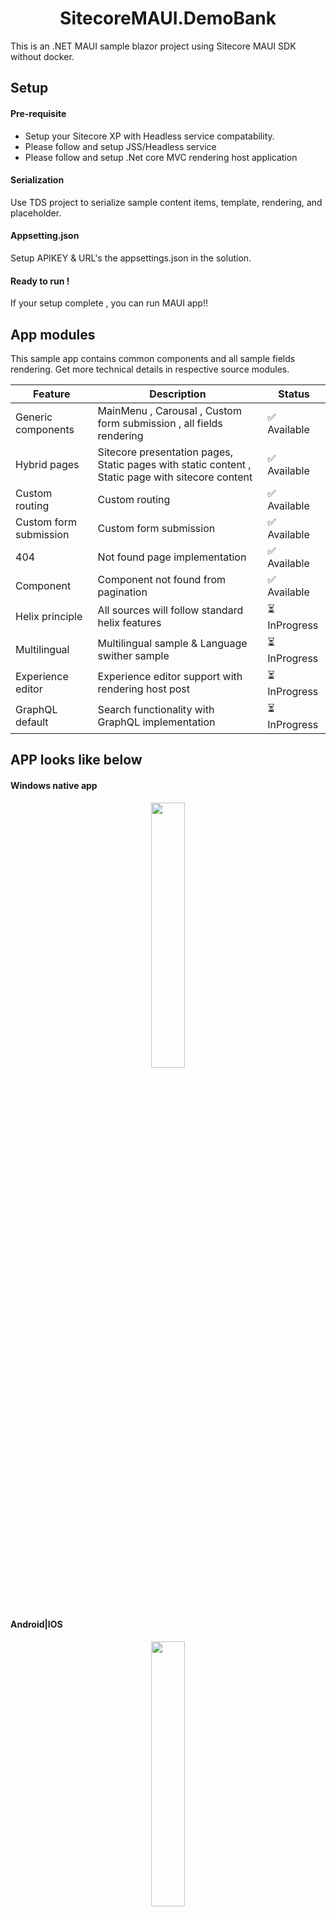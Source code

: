 <h1 align="center">SitecoreMAUI.DemoBank</h1>
This is an .NET MAUI sample blazor project using Sitecore MAUI SDK without docker.

## Setup
#### Pre-requisite
* Setup your Sitecore XP with Headless service compatability.
* Please follow and setup JSS/Headless service
* Please follow and setup .Net core MVC rendering host application

#### Serialization
Use TDS project to serialize sample content items, template, rendering, and placeholder.

#### Appsetting.json
Setup APIKEY & URL's the appsettings.json in the solution.

#### Ready to run !
If your setup complete , you can run MAUI app!!

## App modules
This sample app contains common components and all sample fields rendering.
Get more technical details in respective source modules.


| Feature  | Description | Status |
| ------------- | ------------- | ------------- |
| Generic components  | MainMenu , Carousal , Custom form submission , all fields rendering| ✅	Available |
| Hybrid pages  | Sitecore presentation pages, Static pages with static content , Static page with sitecore content | ✅	Available |
| Custom routing  | Custom routing| ✅	Available |
| Custom form submission  | Custom form submission| ✅	Available |
| 404  | Not found page implementation| ✅	Available |
| Component  | Component not found from pagination| ✅	Available |
| Helix principle  | All sources will follow standard helix features  | ⏳	InProgress |
| Multilingual  | Multilingual sample & Language swither sample  | ⏳	InProgress |
| Experience editor  | Experience editor support with rendering host post  | ⏳	InProgress |
| GraphQL default  | Search functionality with GraphQL implementation | ⏳	InProgress |

## APP looks like below

#### Windows native app
<p align="center" width="100%">
    <img width="33%" src="https://user-images.githubusercontent.com/11770345/173197023-ceea13e3-4f4d-4ce6-8d19-498601cdbdc3.png">
</p>

#### Android|IOS
<p align="center" width="100%">
    <img width="33%" src="https://user-images.githubusercontent.com/11770345/173197047-8c8d9a0c-f2f3-4393-a336-ac71e1f68814.png">
</p>

